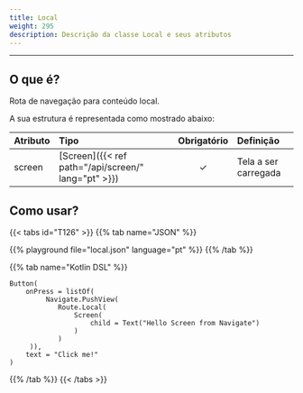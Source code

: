 ```yaml
---
title: Local
weight: 295
description: Descrição da classe Local e seus atributos
---
```


---

## O que é? <a id="definicao"></a>

Rota de navegação para conteúdo local.

A sua estrutura é representada como mostrado abaixo:

| **Atributo** | **Tipo**                       | Obrigatório | **Definição**        |
| :----------- | :----------------------------- | :---------: | :------------------- |
| screen       | [Screen]({{< ref path="/api/screen/" lang="pt" >}}) |      ✓      | Tela a ser carregada |

## Como usar?

{{< tabs id="T126" >}}
{{% tab name="JSON" %}}

<!-- json-playground:local.json
{
  "_beagleComponent_": "beagle:button",
  "text": "Click me!",
  "onPress": [
    {
      "_beagleAction_": "beagle:pushView",
      "route": {
        "screen": {
          "_beagleComponent_": "beagle:screenComponent",
          "child": {
            "_beagleComponent_": "beagle:text",
            "text": "Hello Screen from Navigate"
          }
        }
      }
    }
  ]
}
-->

{{% playground file="local.json" language="pt" %}}
{{% /tab %}}

{{% tab name="Kotlin DSL" %}}

```
Button(
    onPress = listOf(
         Navigate.PushView(
            Route.Local(
                Screen(
                    child = Text("Hello Screen from Navigate")
                )
            )
     )),
    text = "Click me!"
)
```

{{% /tab %}}
{{< /tabs >}}

